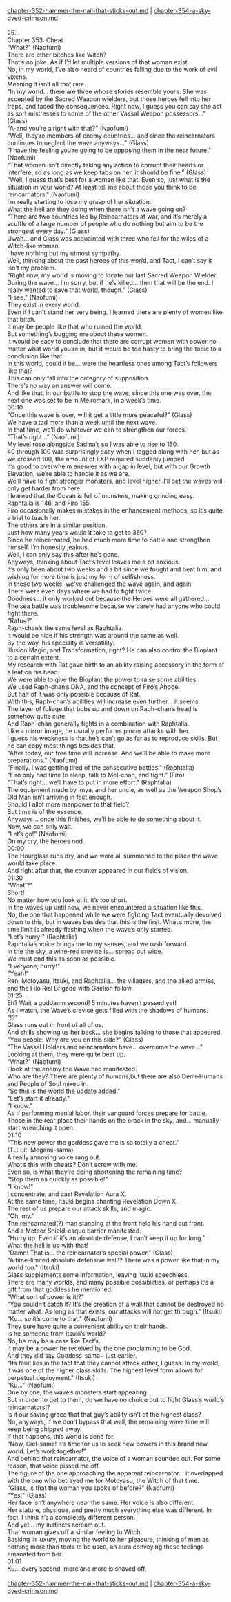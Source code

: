 [chapter-352-hammer-the-nail-that-sticks-out.md](./chapter-352-hammer-the-nail-that-sticks-out.md) | [chapter-354-a-sky-dyed-crimson.md](./chapter-354-a-sky-dyed-crimson.md) <br/>
<br/>
25…<br/>
Chapter 353: Cheat<br/>
"What?" (Naofumi)<br/>
There are other bitches like Witch?<br/>
That’s no joke. As if I’d let multiple versions of that woman exist.<br/>
No, in my world, I’ve also heard of countries falling due to the work of evil vixens.<br/>
Meaning it isn’t all that rare.<br/>
"In my world… there are three whose stories resemble yours. She was accepted by the Sacred Weapon wielders, but those heroes fell into her traps, and faced the consequences. Right now, I guess you can say she act as sort mistresses to some of the other Vassal Weapon possessors…" (Glass)<br/>
"A-and you’re alright with that?" (Naofumi)<br/>
"Well, they’re members of enemy countries… and since the reincarnators continues to neglect the wave anyways…" (Glass)<br/>
"I have the feeling you’re going to be opposing them in the near future." (Naofumi)<br/>
"That women isn’t directly taking any action to corrupt their hearts or interfere, so as long as we keep tabs on her, it should be fine." (Glass)<br/>
"Well, I guess that’s best for a woman like that. Even so, just what is the situation in your world? At least tell me about those you think to be reincarnators." (Naofumi)<br/>
I’m really starting to lose my grasp of her situation.<br/>
What the hell are they doing when there isn’t a wave going on?<br/>
"There are two countries led by Reincarnators at war, and it’s merely a scuffle of a large number of people who do nothing but aim to be the strongest every day." (Glass)<br/>
Uwah… and Glass was acquainted with three who fell for the wiles of a Witch-like woman.<br/>
I have nothing but my utmost sympathy.<br/>
Well, thinking about the past heroes of this world, and Tact, I can’t say it isn’t my problem.<br/>
"Right now, my world is moving to locate our last Sacred Weapon Wielder. During the wave… I’m sorry, but if he’s killed… then that will be the end. I really wanted to save that world, though." (Glass)<br/>
"I see." (Naofumi)<br/>
They exist in every world.<br/>
Even if I can’t stand her very being, I learned there are plenty of women like that bitch.<br/>
It may be people like that who ruined the world.<br/>
But something’s bugging me about these women.<br/>
It would be easy to conclude that there are corrupt women with power no matter what world you’re in, but it would be too hasty to bring the topic to a conclusion like that.<br/>
In this world, could it be… were the heartless ones among Tact’s followers like that?<br/>
This can only fall into the category of supposition.<br/>
There’s no way an answer will come.<br/>
And like that, in our battle to stop the wave, since this one was over, the next one was set to be in Melromark, in a week’s time.<br/>
00:10<br/>
"Once this wave is over, will it get a little more peaceful?" (Glass)<br/>
We have a tad more than a week until the next wave.<br/>
In that time, we’ll do whatever we can to strengthen our forces.<br/>
"That’s right…" (Naofumi)<br/>
My level rose alongside Sadina’s so I was able to rise to 150.<br/>
40 through 100 was surprisingly easy when I tagged along with her, but as we crossed 100, the amount of EXP required suddenly jumped.<br/>
It’s good to overwhelm enemies with a gap in level, but with our Growth Elevation, we’re able to handle it as we are.<br/>
We’ll have to fight stronger monsters, and level higher. I’ll bet the waves will only get harder from here.<br/>
I learned that the Ocean is full of monsters, making grinding easy.<br/>
Raphtalia is 146, and Firo 155.<br/>
Firo occasionally makes mistakes in the enhancement methods, so it’s quite a trial to teach her.<br/>
The others are in a similar position.<br/>
Just how many years would it take to get to 350?<br/>
Since he reincarnated, he had much more time to battle and strengthen himself. I’m honestly jealous.<br/>
Well, I can only say this after he’s gone.<br/>
Anyways, thinking about Tact’s level leaves me a bit anxious.<br/>
It’s only been about two weeks and a bit since we fought and beat him, and wishing for more time is just my form of selfishness.<br/>
In these two weeks, we’ve challenged the wave again, and again.<br/>
There were even days where we had to fight twice.<br/>
Goodness… it only worked out because the Heroes were all gathered…<br/>
The sea battle was troublesome because we barely had anyone who could fight there.<br/>
"Rafu~?"<br/>
Raph-chan’s the same level as Raphtalia.<br/>
It would be nice if his strength was around the same as well.<br/>
By the way, his specialty is versatility.<br/>
Illusion Magic, and Transformation, right? He can also control the Bioplant to a certain extent.<br/>
My research with Rat gave birth to an ability raising accessory in the form of a leaf on his head.<br/>
We were able to give the Bioplant the power to raise some abilities.<br/>
We used Raph-chan’s DNA, and the concept of Firo’s Ahoge.<br/>
But half of it was only possible because of Rat.<br/>
With this, Raph-chan’s abilities will increase even further… it seems.<br/>
The layer of foliage that bobs up and down on Raph-chan’s head is somehow quite cute.<br/>
And Raph-chan generally fights in a combination with Raphtalia.<br/>
Like a mirror image, he usually performs pincer attacks with her.<br/>
I guess his weakness is that he’s can’t go as far as to reproduce skills. But he can copy most things besides that.<br/>
"After today, our free time will increase. And we’ll be able to make more preparations." (Naofumi)<br/>
"Finally. I was getting tired of the consecutive battles." (Raphtalia)<br/>
"Firo only had time to sleep, talk to Mel-chan, and fight." (Firo)<br/>
"That’s right… we’ll have to put in more effort." (Raphtalia)<br/>
The equipment made by Imya, and her uncle, as well as the Weapon Shop’s Old Man isn’t arriving in fast enough.<br/>
Should I allot more manpower to that field?<br/>
But time is of the essence.<br/>
Anyways… once this finishes, we’ll be able to do something about it.<br/>
Now, we can only wait.<br/>
"Let’s go!" (Naofumi)<br/>
On my cry, the heroes nod.<br/>
00:00<br/>
The Hourglass runs dry, and we were all summoned to the place the wave would take place.<br/>
And right after that, the counter appeared in our fields of vision.<br/>
01:30<br/>
"What!?"<br/>
Short!<br/>
No matter how you look at it, it’s too short.<br/>
In the waves up until now, we never encountered a situation like this.<br/>
No, the one that happened while we were fighting Tact eventually devolved down to this, but in waves besides that this is the first. What’s more, the time limit is already flashing when the wave’s only started.<br/>
"Let’s hurry!" (Raphtalia)<br/>
Raphtalia’s voice brings me to my senses, and we rush forward.<br/>
In the the sky, a wine-red crevice is… spread out wide.<br/>
We must end this as soon as possible.<br/>
"Everyone, hurry!"<br/>
"Yeah!"<br/>
Ren, Motoyasu, Itsuki, and Raphtalia… the villagers, and the allied armies, and the Filo Rial Brigade with Gaelion follow.<br/>
01:25<br/>
Eh? Wait a goddamn second! 5 minutes haven’t passed yet!<br/>
As I watch, the Wave’s crevice gets filled with the shadows of humans.<br/>
"!?"<br/>
Glass runs out in front of all of us.<br/>
And shills showing us her back… she begins talking to those that appeared.<br/>
"You people! Why are you on this side?" (Glass)<br/>
"The Vassal Holders and reincarnators have… overcome the wave…"<br/>
Looking at them, they were quite beat up.<br/>
"What?" (Naofumi)<br/>
I look at the enemy the Wave had manifested.<br/>
Who are they? There are plenty of humans,but there are also Demi-Humans and People of Soul mixed in.<br/>
"So this is the world the update added."<br/>
"Let’s start it already."<br/>
"I know."<br/>
As if performing menial labor, their vanguard forces prepare for battle. Those in the rear place their hands on the crack in the sky, and… manually start wrenching it open.<br/>
01:10<br/>
"This new power the goddess gave me is so totally a cheat."<br/>
(TL: Lit. Megami-sama)<br/>
A really annoying voice rang out.<br/>
What’s this with cheats? Don’t screw with me.<br/>
Even so, is what they’re doing shortening the remaining time?<br/>
"Stop them as quickly as possible!"<br/>
"I know!"<br/>
I concentrate, and cast Revelation Aura X.<br/>
At the same time, Itsuki begins chanting Revelation Down X.<br/>
The rest of us prepare our attack skills, and magic.<br/>
"Oh, my."<br/>
The reincarnated(?) man standing at the front held his hand out front.<br/>
And a Meteor Shield-esque barrier manifested.<br/>
"Hurry up. Even if it’s an absolute defense, I can’t keep it up for long."<br/>
What the hell is up with that!<br/>
"Damn! That is… the reincarnator’s special power." (Glass)<br/>
"A time-limited absolute defensive wall!? There was a power like that in my world too." (Itsuki)<br/>
Glass supplements some information, leaving Itsuki speechless.<br/>
There are many worlds, and many possible possibilities, or perhaps it’s a gift from that goddess he mentioned.<br/>
"What sort of power is it!?"<br/>
"You couldn’t catch it? It’s the creation of a wall that cannot be destroyed no matter what. As long as that exists, our attacks will not get through." (Itsuki)<br/>
"Ku… so it’s come to that." (Naofumi)<br/>
They sure have quite a convenient ability on their hands.<br/>
Is he someone from Itsuki’s world?<br/>
No, he may be a case like Tact’s.<br/>
It may be a power he received by the one proclaiming to be God.<br/>
And they did say Goddess-sama~ just earlier.<br/>
"Its fault lies in the fact that they cannot attack either, I guess. In my world, it was one of the higher class skills. The highest level form allows for perpetual deployment." (Itsuki)<br/>
"Ku…" (Naofumi)<br/>
One by one, the wave’s monsters start appearing.<br/>
But in order to get to them, do we have no choice but to fight Glass’s world’s reincarnators!?<br/>
Is it our saving grace that that guy’s ability isn’t of the highest class?<br/>
No, anyways, if we don’t bypass that wall, the remaining wave time will keep being chipped away.<br/>
If that happens, this world is done for.<br/>
"Now, Ciel-sama! It’s time for us to seek new powers in this brand new world. Let’s work together!"<br/>
And behind that reincarnator, the voice of a woman sounded out. For some reason, that voice pissed me off.<br/>
The figure of the one approaching the apparent reincarnator… it overlapped with the one who betrayed me for Motoyasu, the Witch of that time.<br/>
"Glass, is that the woman you spoke of before?" (Naofumi)<br/>
"Yes!" (Glass)<br/>
Her face isn’t anywhere near the same. Her voice is also different.<br/>
Her stature, physique, and pretty much everything else was different. In fact, I think it’s a completely different person.<br/>
And yet… my instincts scream out.<br/>
That woman gives off a similar feeling to Witch.<br/>
Basking in luxury, moving the world to her pleasure, thinking of men as nothing more than tools to be used, an aura conveying these feelings emanated from her.<br/>
01:01<br/>
Ku… every second, more and more is shaved off.<br/>
<br/>
[chapter-352-hammer-the-nail-that-sticks-out.md](./chapter-352-hammer-the-nail-that-sticks-out.md) | [chapter-354-a-sky-dyed-crimson.md](./chapter-354-a-sky-dyed-crimson.md) <br/>
